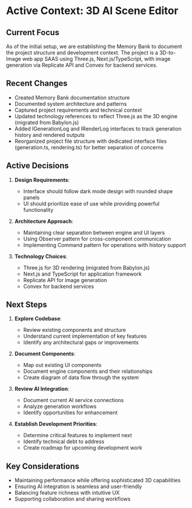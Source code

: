 # Active Context: 3D AI Scene Editor

## Current Focus

As of the initial setup, we are establishing the Memory Bank to document the project structure and development context. The project is a 3D-to-Image web app SAAS using Three.js, Next.js/TypeScript, with image generation via Replicate API and Convex for backend services.

## Recent Changes

- Created Memory Bank documentation structure
- Documented system architecture and patterns
- Captured project requirements and technical context
- Updated technology references to reflect Three.js as the 3D engine (migrated from Babylon.js)
- Added IGenerationLog and IRenderLog interfaces to track generation history and rendered outputs
- Reorganized project file structure with dedicated interface files (generation.ts, rendering.ts) for better separation of concerns

## Active Decisions

1. **Design Requirements**:
   - Interface should follow dark mode design with rounded shape panels
   - UI should prioritize ease of use while providing powerful functionality

2. **Architecture Approach**:
   - Maintaining clear separation between engine and UI layers
   - Using Observer pattern for cross-component communication
   - Implementing Command pattern for operations with history support

3. **Technology Choices**:
   - Three.js for 3D rendering (migrated from Babylon.js)
   - Next.js and TypeScript for application framework
   - Replicate API for image generation
   - Convex for backend services

## Next Steps

1. **Explore Codebase**:
   - Review existing components and structure
   - Understand current implementation of key features
   - Identify any architectural gaps or improvements

2. **Document Components**:
   - Map out existing UI components
   - Document engine components and their relationships
   - Create diagram of data flow through the system

3. **Review AI Integration**:
   - Document current AI service connections
   - Analyze generation workflows
   - Identify opportunities for enhancement

4. **Establish Development Priorities**:
   - Determine critical features to implement next
   - Identify technical debt to address
   - Create roadmap for upcoming development work

## Key Considerations

- Maintaining performance while offering sophisticated 3D capabilities
- Ensuring AI integration is seamless and user-friendly
- Balancing feature richness with intuitive UX
- Supporting collaboration and sharing workflows 